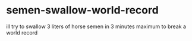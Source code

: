 # semen-swallow-world-record
ill try to swallow 3 liters of horse semen in 3 minutes maximum to break a world record
